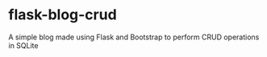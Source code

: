 # flask-blog-crud
A simple blog made using Flask and Bootstrap to perform CRUD operations in SQLite
